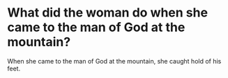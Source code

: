# What did the woman do when she came to the man of God at the mountain?

When she came to the man of God at the mountain, she caught hold of his feet.
